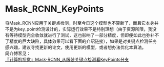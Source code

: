 # Mask_RCNN_KeyPoints
将Mask_RCNN应用于关键点检测，时至今日这个模型也不算新了，而且它本身并不是为key_point检测设计的，实际运行效果不是特别理想（由于资源所限，我没有等待模型完全收敛就进行了测试，这也影响了一部分精度，但即便如此也弥补不了精度的巨大缺陷，具体效果可以看下面的介绍链接），如果是对关键点检测任务感兴趣，建议寻找更新的论文，使用更新的模型，或者想办法优化本算法。<br>
简介博客见：<br>
[『计算机视觉』Mask-RCNN_从服装关键点检测看KeyPoints分支](https://www.cnblogs.com/hellcat/p/10105465.html)
